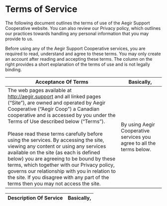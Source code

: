 Terms of Service
================

The following document outlines the terms of use of the Aegir Support
Cooperative website. You can also review our Privacy policy, which outlines our
practices towards handling any personal information that you may provide to us.

Before using any of the Aegir Support Cooperative services, you are required to
read, understand and agree to these terms. You may only create an account after
reading and accepting these terms. The column on the right provides a short
explanation of the terms of use and is not legally binding.

Acceptance Of Terms | Basically,
---- | ----
The web pages available at http://aegir.support and all linked pages (“Site”), are owned and operated by Aegir Cooperative (“Aegir Coop”) a Canadian cooperative and is accessed by you under the Terms of Use described below (“Terms”). <br /> <br />Please read these terms carefully before using the services. By accessing the site, viewing any content or using any services available on the site (as each is defined below) you are agreeing to be bound by these terms, which together with our Privacy policy, governs our relationship with you in relation to the site. If you disagree with any part of the terms then you may not access the site. | By using Aegir Cooperative services you agree to all the terms below.

Description Of Service | Basically,
---- | ----


